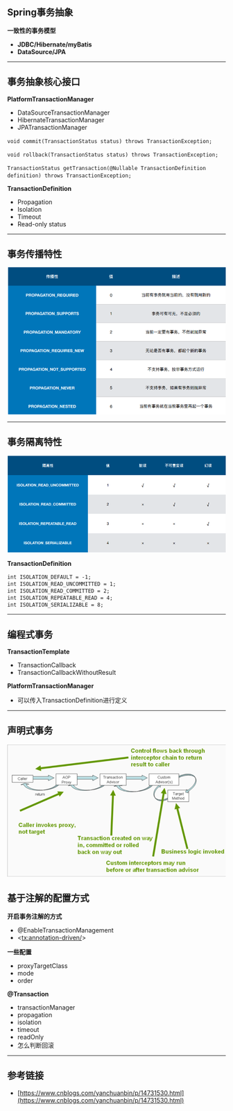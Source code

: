 ## Spring事务抽象

**一致性的事务模型**
* **JDBC/Hibernate/myBatis**
* **DataSource/JPA**

***

## 事务抽象核心接口
**PlatformTransactionManager**
* DataSourceTransactionManager
* HibernateTransactionManager
* JPATransactionManager

`void commit(TransactionStatus status) throws TransactionException;`

`void rollback(TransactionStatus status) throws TransactionException;`

`TransactionStatus getTransaction(@Nullable TransactionDefinition definition) throws TransactionException;`

**TransactionDefinition**
* Propagation
* Isolation
* Timeout
* Read-only status

***

## 事务传播特性
![img.png](images/img.png)

***

## 事务隔离特性
![img.png](images/isolation.png)

**TransactionDefinition**

    int ISOLATION_DEFAULT = -1;
    int ISOLATION_READ_UNCOMMITTED = 1;
    int ISOLATION_READ_COMMITTED = 2;
    int ISOLATION_REPEATABLE_READ = 4;
    int ISOLATION_SERIALIZABLE = 8;

***

## 编程式事务
**TransactionTemplate**
* TransactionCallback
* TransactionCallbackWithoutResult

**PlatformTransactionManager**
* 可以传入TransactionDefinition进行定义

***

## 声明式事务
![img.png](images/advisor.png)

## 基于注解的配置方式
**开启事务注解的方式**
* @EnableTransactionManagement
* <<tx:annotation-driven/>>

**一些配置**
* proxyTargetClass
* mode
* order

**@Transaction**
* transactionManager
* propagation
* isolation
* timeout
* readOnly
* 怎么判断回滚

***

## 参考链接
* [https://www.cnblogs.com/yanchuanbin/p/14731530.html](https://www.cnblogs.com/yanchuanbin/p/14731530.html)